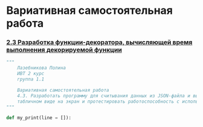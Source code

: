 # Вариативная самостоятельная работа

### [2.3 Разработка функции-декоратора, вычисляющей время выполнения декорируемой функции]()
```python
"""
    Лазебникова Полина 
    ИВТ 2 курс
    группа 1.1

    Вариативная самостоятельная работа 
    4.3. Разработать программу для считывания данных из JSON-файла и вывода их в 
    табличном виде на экран и протестировать работоспособность с использованием unittest.
"""

def my_print(line = []):

```
